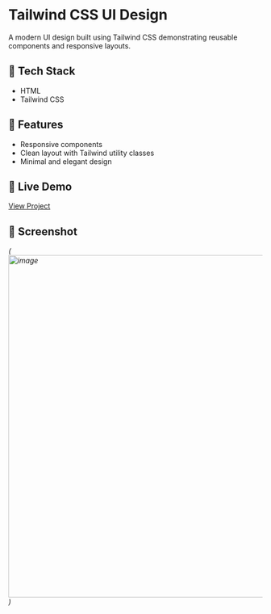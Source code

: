 # Tailwind CSS UI Design

A modern UI design built using Tailwind CSS demonstrating reusable components and responsive layouts.

## 🔧 Tech Stack
- HTML
- Tailwind CSS

## 🌟 Features
- Responsive components
- Clean layout with Tailwind utility classes
- Minimal and elegant design

## 🔗 Live Demo
[View Project](https://ahmedmido-24.github.io/tailwind-Css-Design_2/)

## 📸 Screenshot
*(<img width="1349" height="678" alt="image" src="https://github.com/user-attachments/assets/f59506fb-e1d5-478f-9320-a5f364ee08b1" />
)*
